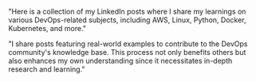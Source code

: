 "Here is a collection of my LinkedIn posts where I share my learnings on various DevOps-related subjects, including AWS, Linux, Python, Docker, Kubernetes, and more."

"I share posts featuring real-world examples to contribute to the DevOps community's knowledge base. This process not only benefits others but also enhances my own understanding since it necessitates in-depth research and learning."
